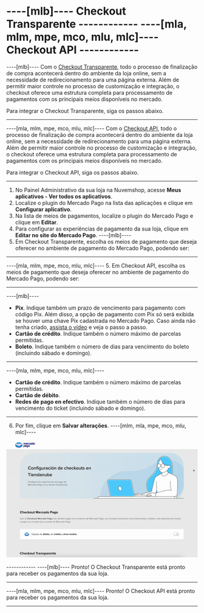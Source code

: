 # ----[mlb]---- Checkout Transparente ------------ ----[mla, mlm, mpe, mco, mlu, mlc]---- Checkout API ------------

----[mlb]----
Com o [Checkout Transparente](/developers/pt/docs/checkout-api/landing), todo o processo de finalização de compra acontecerá dentro do ambiente da loja online, sem a necessidade de redirecionamento para uma página externa. Além de permitir maior controle no processo de customização e integração, o checkout oferece uma estrutura completa para processamento de pagamentos com os principais meios disponíveis no mercado. 

Para integrar o Checkout Transparente, siga os passos abaixo.

------------
----[mla, mlm, mpe, mco, mlu, mlc]----
Com o [Checkout API](/developers/pt/docs/checkout-api/landing), todo o processo de finalização de compra acontecerá dentro do ambiente da loja online, sem a necessidade de redirecionamento para uma página externa. Além de permitir maior controle no processo de customização e integração, o checkout oferece uma estrutura completa para processamento de pagamentos com os principais meios disponíveis no mercado.

Para integrar o Checkout API, siga os passos abaixo.

------------

1. No Painel Administrativo da sua loja na Nuvemshop, acesse **Meus aplicativos - Ver todos os aplicativos**.
2. Localize o plugin do Mercado Pago na lista das aplicações e clique em **Configurar aplicativo**.
3. Na lista de meios de pagamentos, localize o plugin do Mercado Pago e clique em **Editar**.
4. Para configurar as experiências de pagamento da sua loja, clique em **Editar no site do Mercado Pago**.
----[mlb]----
5. Em Checkout Transparente, escolha os meios de pagamento que deseja oferecer no ambiente de pagamento do Mercado Pago, podendo ser: 

------------
----[mla, mlm, mpe, mco, mlu, mlc]----
5. Em Checkout API, escolha os meios de pagamento que deseja oferecer no ambiente de pagamento do Mercado Pago, podendo ser: 

------------
----[mlb]---- 
* **Pix**. Indique também um prazo de vencimento para pagamento com código Pix. Além disso, a opção de pagamento com Pix só será exibida se houver uma chave Pix cadastrada no Mercado Pago. Caso ainda não tenha criado, [assista o vídeo](https://www.youtube.com/watch?v=60tApKYVnkA) e veja o passo a passo.
* **Cartão de crédito**. Indique também o número máximo de parcelas permitidas.
* **Boleto**. Indique também o número de dias para vencimento do boleto (incluindo sábado e domingo).
 
------------ 
----[mla, mlm, mpe, mco, mlu, mlc]---- 
* **Cartão de crédito**. Indique também o número máximo de parcelas permitidas.
* **Cartão de débito**.
* **Redes de pago en efectivo**. Indique também o número de dias para vencimento do ticket (incluindo sábado e domingo).

------------
6. Por fim, clique em **Salvar alterações**.
----[mlm, mla, mpe, mco, mlu, mlc]---- 
<center>

![Payments Checkout API - Nuvemshop](/images/nuvemshop/cho-api-mlm-es.gif)

</center>
------------
----[mlb]----
Pronto! O Checkout Transparente está pronto para receber os pagamentos da sua loja.

------------
----[mla, mlm, mpe, mco, mlu, mlc]----
Pronto! O Checkout API está pronto para receber os pagamentos da sua loja.

------------